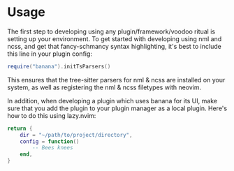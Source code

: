 # Usage

The first step to developing using any plugin/framework/voodoo ritual is setting up your environment. To get started with developing using nml and ncss, and get that fancy-schmancy syntax highlighting, it's best to include this line in your plugin config:

```lua
require("banana").initTsParsers()
```

This ensures that the tree-sitter parsers for nml & ncss are installed on your system, as well as registering the nml & ncss filetypes with neovim.

In addition, when developing a plugin which uses banana for its UI, make sure that you add the plugin to your plugin manager as a local plugin. Here's how to do this using lazy.nvim:

```lua
return {
    dir = "~/path/to/project/directory",
    config = function()
        -- Bees knees
    end,
}
```
